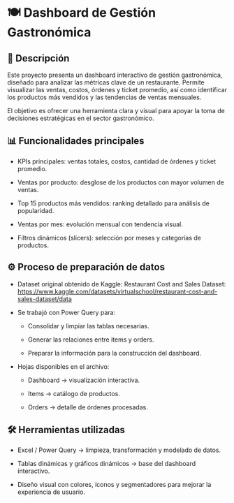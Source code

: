 # 🍽️ Dashboard de Gestión Gastronómica
## 📌 Descripción

Este proyecto presenta un dashboard interactivo de gestión gastronómica, diseñado para analizar las métricas clave de un restaurante. Permite visualizar las ventas, costos, órdenes y ticket promedio, así como identificar los productos más vendidos y las tendencias de ventas mensuales.

El objetivo es ofrecer una herramienta clara y visual para apoyar la toma de decisiones estratégicas en el sector gastronómico.

## 📊 Funcionalidades principales

- KPIs principales: ventas totales, costos, cantidad de órdenes y ticket promedio.

- Ventas por producto: desglose de los productos con mayor volumen de ventas.

- Top 15 productos más vendidos: ranking detallado para análisis de popularidad.

- Ventas por mes: evolución mensual con tendencia visual.

- Filtros dinámicos (slicers): selección por meses y categorías de productos.

## ⚙️ Proceso de preparación de datos

- Dataset original obtenido de Kaggle:
Restaurant Cost and Sales Dataset: https://www.kaggle.com/datasets/virtualschool/restaurant-cost-and-sales-dataset/data

- Se trabajó con Power Query para:

  - Consolidar y limpiar las tablas necesarias.

  - Generar las relaciones entre items y orders.

  - Preparar la información para la construcción del dashboard.

- Hojas disponibles en el archivo:

  - Dashboard → visualización interactiva.

  - Items → catálogo de productos.

  - Orders → detalle de órdenes procesadas.

## 🛠️ Herramientas utilizadas

- Excel / Power Query → limpieza, transformación y modelado de datos.

- Tablas dinámicas y gráficos dinámicos → base del dashboard interactivo.

- Diseño visual con colores, íconos y segmentadores para mejorar la experiencia de usuario.
